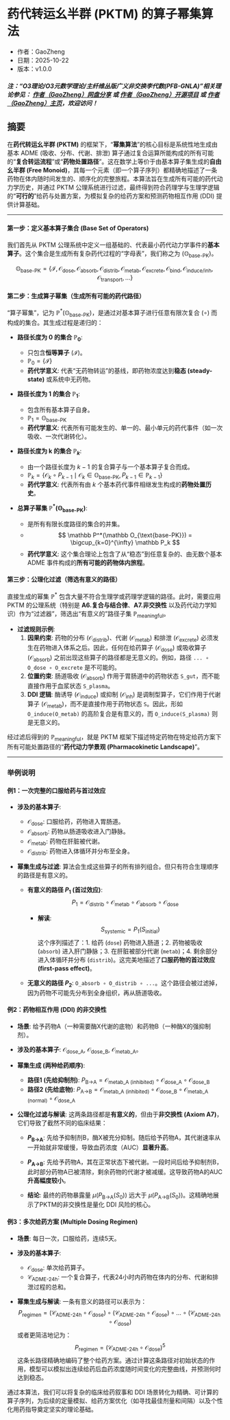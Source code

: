 # **药代转运幺半群 (PKTM) 的算子幂集算法**

- 作者：GaoZheng
- 日期：2025-10-22
- 版本：v1.0.0

#### ***注：“O3理论/O3元数学理论/主纤维丛版广义非交换李代数(PFB-GNLA)”相关理论参见： [作者（GaoZheng）网盘分享](https://drive.google.com/drive/folders/1lrgVtvhEq8cNal0Aa0AjeCNQaRA8WERu?usp=sharing) 或 [作者（GaoZheng）开源项目](https://github.com/CTaiDeng/open_meta_mathematical_theory) 或 [作者（GaoZheng）主页](https://mymetamathematics.blogspot.com)，欢迎访问！***

## 摘要
在**药代转运幺半群 (PKTM)** 的框架下，“**幂集算法**”的核心目标是系统性地生成由基本 ADME (吸收、分布、代谢、排泄) 算子通过复合运算所能构成的所有可能的“**复合转运流程**”或“**药物处置路径**”。这在数学上等价于由基本算子集生成的**自由幺半群 (Free Monoid)**，其每一个元素（即一个算子序列）都精确地描述了一条药物在体内随时间发生的、顺序化的完整旅程。本算法旨在生成所有可能的药代动力学历史，并通过 PKTM 公理系统进行过滤，最终得到符合药理学与生理学逻辑的“**可行的**”给药与处置方案，为模拟复杂的给药方案和预测药物相互作用 (DDI) 提供计算基础。

---

#### **第一步：定义基本算子集合 (Base Set of Operators)**

我们首先从 PKTM 公理系统中定义一组基础的、代表最小药代动力学事件的**基本算子**。这个集合是生成所有复杂药代过程的“字母表”，我们称之为 $(\mathbb O_{\text{base-PK}})$。

$$
\mathbb O_{\text{base-PK}} = \{ \mathcal I, \mathcal O_{\text{dose}}, \mathcal O_{\text{absorb}}, \mathcal O_{\text{distrib}}, \mathcal O_{\text{metab}}, \mathcal O_{\text{excrete}}, \mathcal O_{\text{bind}}, \mathcal O_{\text{induce/inh}}, \mathcal O_{\text{transport}}, \dots \}
$$

#### **第二步：生成算子幂集（生成所有可能的药代路径）**

“算子幂集”，记为 $\mathbb P^*(\mathbb O_{\text{base-PK}})$，是通过对基本算子进行任意有限次复合 $(\circ)$ 而构成的集合。其生成过程是递归的：

*   **路径长度为 0 的集合 $\mathbb P_0$**:
    *   只包含**恒等算子** $(\mathcal I)$。
    *   $\mathbb P_0 = \{ \mathcal I \}$
    *   **药代学意义**: 代表“无药物转运”的基线，即药物浓度达到**稳态 (steady-state)** 或系统中无药物。

*   **路径长度为 1 的集合 $\mathbb P_1$**:
    *   包含所有基本算子自身。
    *   $\mathbb P_1 = \mathbb O_{\text{base-PK}}$
    *   **药代学意义**: 代表所有可能发生的、单一的、最小单元的药代事件（如一次吸收、一次代谢转化）。

*   **路径长度为 k 的集合 $\mathbb P_k$**:
    *   由一个路径长度为 $k-1$ 的复合算子与一个基本算子复合而成。
    *   $\mathbb P_k = \{ \mathcal O_{k} \circ P_{k-1} \mid \mathcal O_{k} \in \mathbb O_{\text{base-PK}}, P_{k-1} \in \mathbb P_{k-1} \}$
    *   **药代学意义**: 代表所有由 $k$ 个基本药代事件相继发生构成的**药物处置历史**。

*   **总算子幂集 $\mathbb P^*(\mathbb O_{\text{base-PK}})$**:
    *   是所有有限长度路径的集合的并集。
    *   $$ \mathbb P^*(\mathbb O_{\text{base-PK}}) = \bigcup_{k=0}^{\infty} \mathbb P_k $$
    *   **药代学意义**: 这个集合理论上包含了从“稳态”到任意复杂的、由无数个基本 ADME 事件构成的**所有可能的药物体内旅程**。

#### **第三步：公理化过滤（筛选有意义的路径）**

直接生成的幂集 $\mathbb P^*$ 包含大量不符合生理学或药理学逻辑的路径。此时，需要应用 PKTM 的公理系统（特别是 **A6.复合与结合律**、**A7.非交换性** 以及药代动力学知识）作为“过滤器”，筛选出“有意义的”路径子集 $\mathbb P_{\text{meaningful}}$。

*   **过滤规则示例**:
    1.  **因果约束**: 药物的分布 $(\mathcal O_{\text{distrib}})$、代谢 $(\mathcal O_{\text{metab}})$ 和排泄 $(\mathcal O_{\text{excrete}})$ 必须发生在药物进入体系之后。因此，任何在给药算子 $(\mathcal O_{\text{dose}})$ 或吸收算子 $(\mathcal O_{\text{absorb}})$ 之前出现这些算子的路径都是无意义的。例如，路径 `... ∘ O_dose ∘ O_excrete` 是不可能的。
    2.  **位置约束**: 肠道吸收 $(\mathcal O_{\text{absorb}})$ 作用于胃肠道中的药物状态 `S_gut`，而不能直接作用于血浆状态 `S_plasma`。
    3.  **DDI 逻辑**: 酶诱导 $(\mathcal O_{\text{induce}})$ 或抑制 $(\mathcal O_{\text{inh}})$ 是调制型算子，它们作用于代谢算子 $(\mathcal O_{\text{metab}})$，而不是直接作用于药物状态 `S`。因此，形如 `O_induce(O_metab)` 的高阶复合是有意义的，而 `O_induce(S_plasma)` 则是无意义的。

经过滤后得到的 $\mathbb P_{\text{meaningful}}$，就是 PKTM 框架下描述特定药物在特定给药方案下所有可能处置路径的“**药代动力学景观 (Pharmacokinetic Landscape)**”。

---

### **举例说明**

#### **例1：一次完整的口服给药与首过效应**

*   **涉及的基本算子**:
    *   $\mathcal O_{\text{dose}}$: 口服给药，药物进入胃肠道。
    *   $\mathcal O_{\text{absorb}}$: 药物从肠道吸收进入门静脉。
    *   $\mathcal O_{\text{metab}}$: 药物在肝脏被代谢。
    *   $\mathcal O_{\text{distrib}}$: 药物进入体循环并分布至全身。

*   **幂集生成与过滤**: 算法会生成这些算子的所有排列组合。但只有符合生理顺序的路径是有意义的。
    *   **有意义的路径 $P_1$ (首过效应)**:
        $$ P_1 = \mathcal O_{\text{distrib}} \circ \mathcal O_{\text{metab}} \circ \mathcal O_{\text{absorb}} \circ \mathcal O_{\text{dose}} $$
        *   **解读**:
            $$ S_{\text{systemic}} = P_1(S_{\text{initial}}) $$
            这个序列描述了：1. 给药 (`dose`) 药物进入肠道；2. 药物被吸收 (`absorb`) 进入肝门静脉；3. 在肝脏被部分代谢 (`metab`)；4. 剩余部分进入体循环并分布 (`distrib`)。这完美地描述了**口服药物的首过效应 (first-pass effect)**。

    *   **无意义的路径 $P_2$**: `O_absorb ∘ O_distrib ∘ ...`。这个路径会被过滤掉，因为药物不可能先分布到全身组织，再从肠道吸收。

#### **例2：药物相互作用 (DDI) 的非交换性**

*   **场景**: 给予药物A（一种需要酶X代谢的底物）和药物B（一种酶X的强抑制剂）。

*   **涉及的基本算子**: $\mathcal O_{\text{dose\_A}}$, $\mathcal O_{\text{dose\_B}}$, $\mathcal O_{\text{metab\_A}}$。

*   **幂集生成 (两种给药顺序)**:
    *   **路径1 (先给抑制剂)**: $P_{\text{B→A}} = \mathcal O_{\text{metab\_A (inhibited)}} \circ \mathcal O_{\text{dose\_A}} \circ \mathcal O_{\text{dose\_B}}$
    *   **路径2 (先给底物)**: $P_{\text{A→B}} = \mathcal O_{\text{metab\_A (inhibited)}} \circ \mathcal O_{\text{dose\_B}} \circ \mathcal O_{\text{metab\_A (normal)}} \circ \mathcal O_{\text{dose\_A}}$

*   **公理化过滤与解读**: 这两条路径都是**有意义的**，但由于**非交换性 (Axiom A7)**，它们导致了截然不同的临床结果：
    *   **$P_{\text{B→A}}$**: 先给予抑制剂B，酶X被充分抑制。随后给予药物A，其代谢速率从一开始就非常缓慢，导致血药浓度（AUC）**显著升高**。
    *   **$P_{\text{A→B}}$**: 先给予药物A，其在正常状态下被代谢。一段时间后给予抑制剂B，此时部分药物A已被清除，剩余药物的代谢才被减缓。这导致药物A的AUC**升高幅度较小**。

    *   **结论**: 最终的药物暴露量 $\mu(P_{\text{B→A}}(S_0))$ 远大于 $\mu(P_{\text{A→B}}(S_0))$。这精确地展示了PKTM的非交换性是量化 DDI 风险的核心。

#### **例3：多次给药方案 (Multiple Dosing Regimen)**

*   **场景**: 每日一次，口服给药，连续5天。

*   **涉及的基本算子**:
    *   $\mathcal O_{\text{dose}}$: 单次给药算子。
    *   $\mathcal C_{\text{ADME-24h}}$: 一个复合算子，代表24小时内药物在体内的分布、代谢和排泄过程的总和。

*   **幂集生成与解读**: 一条有意义的路径可以表示为：
    $$
    P_{\text{regimen}} = (\mathcal C_{\text{ADME-24h}} \circ \mathcal O_{\text{dose}}) \circ (\mathcal C_{\text{ADME-24h}} \circ \mathcal O_{\text{dose}}) \circ \dots \circ (\mathcal C_{\text{ADME-24h}} \circ \mathcal O_{\text{dose}})
    $$
    或者更简洁地记为：
    $$
    P_{\text{regimen}} = (\mathcal C_{\text{ADME-24h}} \circ \mathcal O_{\text{dose}})^5
    $$
    这条长路径精确地编码了整个给药方案。通过计算这条路径对初始状态的作用，模型可以模拟出连续给药后血药浓度随时间变化的完整曲线，并预测何时达到稳态。

通过本算法，我们可以将复杂的临床给药叙事和 DDI 场景转化为精确、可计算的算子序列，为后续的定量模拟、给药方案优化（如寻找最佳剂量和间隔）以及个性化用药指导奠定坚实的理论基础。

